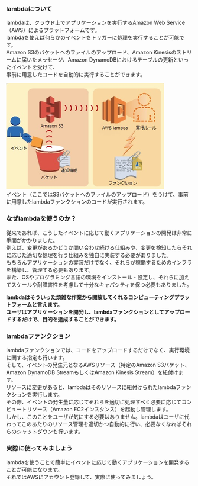 ### lambdaについて  
lambdaは、クラウド上でアプリケーションを実行するAmazon Web Service（AWS）によるプラットフォームです。  
lambdaを使えば何らかのイベントをトリガーに処理を実行することが可能です。  
Amazon S3のバケットへのファイルのアップロード、Amazon Kinesisのストリームに届いたメッセージ、Amazon DynamoDBにおけるテーブルの更新といったイベントを受けて、  
事前に用意したコードを自動的に実行することができます。  
  
![lamdaの説明](https://raw.githubusercontent.com/tamken999/worksample/develop/lamdaの説明.jpg)  
イベント（ここではS3バケットへのファイルのアップロード）をうけて、事前に用意したlambdaファンクションのコードが実行されます。  
  
### なぜlambdaを使うのか？  
従来であれば、こうしたイベントに応じて動くアプリケーションの開発は非常に手間がかかりました。  
例えば、変更があるかどうか問い合わせ続ける仕組みや、変更を検知したらそれに応じた適切な処理を行う仕組みを独自に実装する必要がありました。  
もちろんアプリケーションの実装だけでなく、それらが稼働するためのインフラを構築し、管理する必要もあります。  
また、OSやプログラミング言語の環境をインストール・設定し、それらに加えてスケールや耐障害性を考慮して十分なキャパシティを保つ必要もありました。  
  
**lambdaはそういった煩雑な作業から開放してくれるコンピューティングプラットフォームと言えます。**  
**ユーザはアプリケーションを開発し、lambdaファンクションとしてアップロードするだけで、目的を達成することができます。**  
  
### lambdaファンクション  
lambdaファンクションでは、コードをアップロードするだけでなく、実行環境に関する指定も行います。  
そして、イベントの発生元となるAWSリソース（特定のAmazon S3バケット、Amazon DynamoDB StreamもしくはAmazon Kinesis Stream）を紐付けます。  
リソースに変更があると、lambdaはそのリソースに紐付けられたlambdaファンクションを実行します。  
その際、イベントの発生量に応じてそれらを適切に処理すべく必要に応じてコンピュートリソース（Amazon EC2インスタンス）を起動し管理します。  
しかし、このことをユーザが気にする必要はありません。lambdaはユーザに代わってこのあたりのリソース管理を適切かつ自動的に行い、必要なくなればそれらのシャットダウンも行います。  
  
### 実際に使ってみましょう  
lambdaを使うことで簡単にイベントに応じて動くアプリケーションを開発することが可能になります。  
それではAWSにアカウント登録して、実際に使ってみましょう。